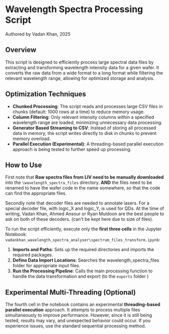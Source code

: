 # Wavelength Spectra Processing Script
Authored by Vadan Khan, 2025

## Overview
This script is designed to efficiently process large spectral data files by extracting and transforming wavelength intensity data for a given wafer. It converts the raw data from a wide format to a long format while filtering the relevant wavelength range, allowing for optimized storage and analysis.

## Optimization Techniques
- **Chunked Processing**: The script reads and processes large CSV files in chunks (default: 1000 rows at a time) to reduce memory usage.
- **Column Filtering**: Only relevant intensity columns within a specified wavelength range are loaded, minimizing unnecessary data processing.
- **Generator Based Streaming to CSV**: Instead of storing all processed data in memory, the script writes directly to disk in chunks to prevent memory overload.
- **Parallel Execution (Experimental)**: A threading-based parallel execution approach is being tested to further speed up processing.

## How to Use
First note that **Raw spectra files from LIV need to be manually downloaded** into the `\wavelength_spectra_files` directory. **AND** the files need to be renamed to have the wafer code in the name somewhere, so that the code can find the appropriate files. 

Secondly note that decoder files are needed to annotate lasers. For a special decoder file, with logic_X and logic_Y, is used for QDs. At the time of writing, Vadan Khan, Ahmed Ansour or Ryan Muldoon are the best people to ask on both of these decoders. (can't be kept here due to size of files). 

To run the script efficiently, execute only the **first three cells** in the Jupyter Notebook: `vadankhan_wavelength_spectra_analyser\spectrum_files_transform.ipynb`:
1. **Imports and Paths**: Sets up the required directories and imports the required packages.
2. **Define Data Import Locations**: Searches the wavelength_spectra_files folder for appropriate input files. 
3. **Run the Processing Pipeline**: Calls the main processing function to handle the data transformation and export (to the `exports` folder )
## Experimental Multi-Threading (Optional)
The fourth cell in the notebook contains an experimental **threading-based parallel execution** approach. It attempts to process multiple files simultaneously to improve performance. However, since it is still being tested, results may vary, and unexpected behavior could occur. If you experience issues, use the standard sequential processing method.

